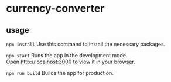# currency-converter

## usage

`npm install` Use this command to install the necessary packages.

`npm start` Runs the app in the development mode.\
Open [http://localhost:3000](http://localhost:3000) to view it in your browser.

`npm run build` Builds the app for production.
